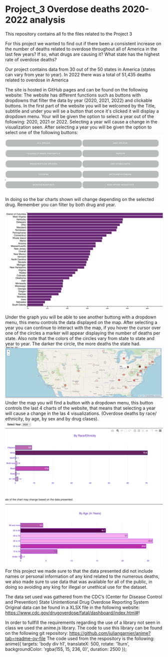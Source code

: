 # Project_3 Overdose deaths 2020-2022 analysis 
This repository contains all fo the files related to the Project 3
 
For this project we wanted to find out if there been a consistent increase on the number of deaths related to overdose throughout all of America in the last few years? If so, what drugs are causing it? 
What state has the highest rate of overdose deaths?

Our project contains data from 30 out of the 50 states in America (states can vary from year to year).
In 2022 there was a total of 51,435 deaths related to overdose in America

The site is hosted in GitHub pages and can be found on the following website: 
The website has different functions such as buttons with dropdowns that filter the data by year (2020, 2021, 2022) and clickable buttons.
In the first part of the website you will be welcomed by the  Title, subtitle and under you will se a button that once it's clicked it will display a dropdown menu.
Your will be given the option to select a year out of the following: 2020, 2021 or 2022.
Selecting a year will cause a change in the visualization seen.
After selecting a year you will be given the option to select one of the following buttons:
![Alt text](image.png)

In doing so the bar charts shown will change depending on the selected drug.
Remember you can filter by both drug and year.
![Alt text](image-1.png)

Under the graph you will be able to see another buttong with a dropdown menu, this menu controls the data displayed on the map.
After selecting a year you can continue to interact with the map, if you hover the cursor over one of the circles a marker will appear displaying the number of deaths per state. Also note that the colors of the circles vary from state to state and year to year. The darker the circle, the more deaths the state had.
![Alt text](image-2.png)
Under the map you will find a button with a dropdown menu, this button controls the last 4 charts of the website, that means that selecting a year will cause a change in the las 4 visualizations. (Overdose deaths by race/ ethnicity, by age, by sex and by drug clases).
![Alt text](image-3.png)
For this project we made sure to that the data presented did not include names or personal information of any kind related to the numerous deaths, we also made sure to use data that was available for all of the public, in doing so avoiding any king for illegal or unethical use for the dataset. 

The data set used was gathered from the CDC’s (Center for Disease Control and Prevention) State Unintentional Drug Overdose Reporting System
Original data can be found in a XLSX file in the following website: https://www.cdc.gov/drugoverdose/fatal/dashboard/index.html#!

In order to fullfill the requirements regarding the use of a library not seen in class we used the anime.js library.
The code to use this library can be found on the following git repository: https://github.com/juliangarnier/anime?tab=readme-ov-file
The code used from the respository is the following:
 anime({
    targets: 'body div h1',
    translateX: 500,
    rotate: '1turn',
    backgroundColor: 'rgba(155, 15, 236, 0)',
    duration: 2500
  });

